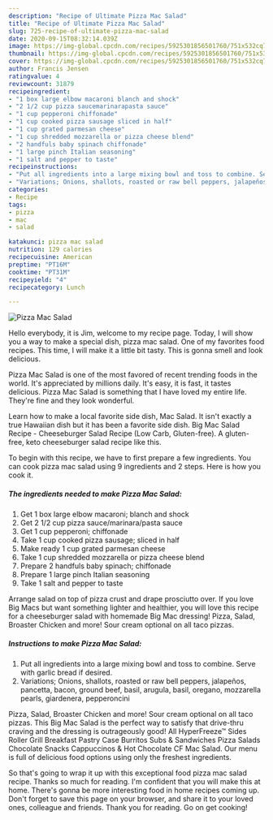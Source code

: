 ```yaml
---
description: "Recipe of Ultimate Pizza Mac Salad"
title: "Recipe of Ultimate Pizza Mac Salad"
slug: 725-recipe-of-ultimate-pizza-mac-salad
date: 2020-09-15T08:32:14.039Z
image: https://img-global.cpcdn.com/recipes/5925301856501760/751x532cq70/pizza-mac-salad-recipe-main-photo.jpg
thumbnail: https://img-global.cpcdn.com/recipes/5925301856501760/751x532cq70/pizza-mac-salad-recipe-main-photo.jpg
cover: https://img-global.cpcdn.com/recipes/5925301856501760/751x532cq70/pizza-mac-salad-recipe-main-photo.jpg
author: Francis Jensen
ratingvalue: 4
reviewcount: 31879
recipeingredient:
- "1 box large elbow macaroni blanch and shock"
- "2 1/2 cup pizza saucemarinarapasta sauce"
- "1 cup pepperoni chiffonade"
- "1 cup cooked pizza sausage sliced in half"
- "1 cup grated parmesan cheese"
- "1 cup shredded mozzarella or pizza cheese blend"
- "2 handfuls baby spinach chiffonade"
- "1 large pinch Italian seasoning"
- "1 salt and pepper to taste"
recipeinstructions:
- "Put all ingredients into a large mixing bowl and toss to combine. Serve with garlic bread if desired."
- "Variations; Onions, shallots, roasted or raw bell peppers, jalapeños, pancetta, bacon, ground beef, basil, arugula, basil, oregano, mozzarella pearls, giardenera, pepperoncini"
categories:
- Recipe
tags:
- pizza
- mac
- salad

katakunci: pizza mac salad 
nutrition: 129 calories
recipecuisine: American
preptime: "PT16M"
cooktime: "PT31M"
recipeyield: "4"
recipecategory: Lunch

---
```



![Pizza Mac Salad](https://img-global.cpcdn.com/recipes/5925301856501760/751x532cq70/pizza-mac-salad-recipe-main-photo.jpg)

Hello everybody, it is Jim, welcome to my recipe page. Today, I will show you a way to make a special dish, pizza mac salad. One of my favorites food recipes. This time, I will make it a little bit tasty. This is gonna smell and look delicious.

Pizza Mac Salad is one of the most favored of recent trending foods in the world. It's appreciated by millions daily. It's easy, it is fast, it tastes delicious. Pizza Mac Salad is something that I have loved my entire life. They're fine and they look wonderful.

Learn how to make a local favorite side dish, Mac Salad. It isn&#39;t exactly a true Hawaiian dish but it has been a favorite side dish. Big Mac Salad Recipe - Cheeseburger Salad Recipe (Low Carb, Gluten-free). A gluten-free, keto cheeseburger salad recipe like this.


To begin with this recipe, we have to first prepare a few ingredients. You can cook pizza mac salad using 9 ingredients and 2 steps. Here is how you cook it.

<!--inarticleads1-->

##### The ingredients needed to make Pizza Mac Salad:

1. Get 1 box large elbow macaroni; blanch and shock
1. Get 2 1/2 cup pizza sauce/marinara/pasta sauce
1. Get 1 cup pepperoni; chiffonade
1. Take 1 cup cooked pizza sausage; sliced in half
1. Make ready 1 cup grated parmesan cheese
1. Take 1 cup shredded mozzarella or pizza cheese blend
1. Prepare 2 handfuls baby spinach; chiffonade
1. Prepare 1 large pinch Italian seasoning
1. Take 1 salt and pepper to taste


Arrange salad on top of pizza crust and drape prosciutto over. If you love Big Macs but want something lighter and healthier, you will love this recipe for a cheeseburger salad with homemade Big Mac dressing! Pizza, Salad, Broaster Chicken and more! Sour cream optional on all taco pizzas. 

<!--inarticleads2-->

##### Instructions to make Pizza Mac Salad:

1. Put all ingredients into a large mixing bowl and toss to combine. Serve with garlic bread if desired.
1. Variations; Onions, shallots, roasted or raw bell peppers, jalapeños, pancetta, bacon, ground beef, basil, arugula, basil, oregano, mozzarella pearls, giardenera, pepperoncini


Pizza, Salad, Broaster Chicken and more! Sour cream optional on all taco pizzas. This Big Mac Salad is the perfect way to satisfy that drive-thru craving and the dressing is outrageously good! All HyperFreeze™ Sides Roller Grill Breakfast Pastry Case Burritos Subs &amp; Sandwiches Pizza Salads Chocolate Snacks Cappuccinos &amp; Hot Chocolate CF Mac Salad. Our menu is full of delicious food options using only the freshest ingredients. 

So that's going to wrap it up with this exceptional food pizza mac salad recipe. Thanks so much for reading. I'm confident that you will make this at home. There's gonna be more interesting food in home recipes coming up. Don't forget to save this page on your browser, and share it to your loved ones, colleague and friends. Thank you for reading. Go on get cooking!
